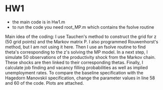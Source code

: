 # HW1

- the main code is in Hw1.m 
- to run the code you need root_MP.m which contains the fsolve routine

Main idea of the coding: I use Tauchen's method to construct the grid for z (50 grid points) and the Markov matrix P. I also programmed 
Rouwenhorst's method, but I am not using it here. Then I use an fsolve routine to find theta's corresponding to the z's solving the MP model.
In a next step, I simulate 50 observations of the productivity shock from the Markov chain. These shocks are then linked to their 
corresponding thetas. Finally, I calculate job finding and vacancy filling probabilities as well as implied unemployment rates.
To compare the baseline specification with the Hagedorn Manovskii specification, change the parameter values in line 58 and 60 of the code. Plots are attached. 

